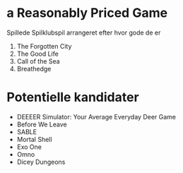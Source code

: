 # a Reasonably Priced Game

Spillede Spilklubspil arrangeret efter hvor gode de er

1. The Forgotten City
2. The Good Life
2. Call of the Sea
3. Breathedge


# Potentielle kandidater
- DEEEER Simulator: Your Average Everyday Deer Game
- Before We Leave
- SABLE
- Mortal Shell
- Exo One
- Omno
- Dicey Dungeons
